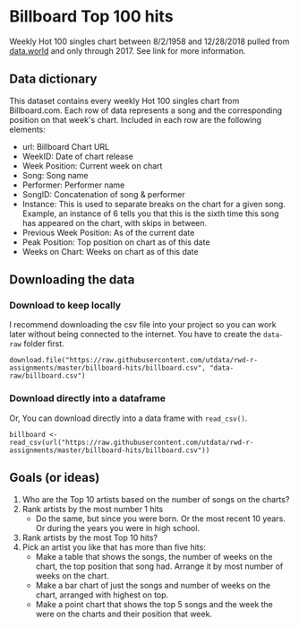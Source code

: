 # Billboard Top 100 hits

Weekly Hot 100 singles chart between 8/2/1958 and 12/28/2018 pulled from [data.world](https://data.world/kcmillersean/billboard-hot-100-1958-2017) and only through 2017. See link for more information.

## Data dictionary

This dataset contains every weekly Hot 100 singles chart from Billboard.com. Each row of data represents a song and the corresponding position on that week's chart. Included in each row are the following elements:

- url: Billboard Chart URL
- WeekID: Date of chart release
- Week Position: Current week on chart
- Song: Song name
- Performer: Performer name
- SongID: Concatenation of song & performer
- Instance: This is used to separate breaks on the chart for a given song. Example, an instance of 6 tells you that this is the sixth time this song has appeared on the chart, with skips in between.
- Previous Week Position: As of the current date
- Peak Position: Top position on chart as of this date
- Weeks on Chart: Weeks on chart as of this date

## Downloading the data

### Download to keep locally

I recommend downloading the csv file into your project so you can work later without being connected to the internet. You have to create the `data-raw` folder first.

```{r download}
download.file("https://raw.githubusercontent.com/utdata/rwd-r-assignments/master/billboard-hits/billboard.csv", "data-raw/billboard.csv")
```

### Download directly into a dataframe

Or, You can download directly into a data frame with `read_csv()`.

```{r import}
billboard <- read_csv(url("https://raw.githubusercontent.com/utdata/rwd-r-assignments/master/billboard-hits/billboard.csv"))
```

## Goals (or ideas)

1. Who are the Top 10 artists based on the number of songs on the charts?
2. Rank artists by the most number 1 hits
    - Do the same, but since you were born. Or the most recent 10 years. Or during the years you were in high school.
3. Rank artists by the most Top 10 hits?
4. Pick an artist you like that has more than five hits:
    - Make a table that shows the songs, the number of weeks on the chart, the top position that song had. Arrange it by most number of weeks on the chart.
    - Make a bar chart of just the songs and number of weeks on the chart, arranged with highest on top.
    - Make a point chart that shows the top 5 songs and the week the were on the charts and their position that week.
